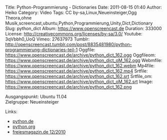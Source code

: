 Title: Python-Programmierung - Dictionaries
Date: 2011-08-15 01:40
Author: Heiko
Category: Video
Tags: CC by-sa,Linux,Neueinsteiger,Ogg Theora,ohne Musik,screencast,ubuntu,Python,Programmierung,Unity,Dict,Dictionary
Slug: python_dict
Album: https://www.openscreencast.de
Duration: 333000
License: http://creativecommons.org/licenses/by-sa/3.0/
Youtube: 3qVbbh0_UoQ
Vimeo: 27637973
Tumblr: http://openscreencast.tumblr.com/post/8835481980/python-programmierung-dictionaries-teil-1
Oggfile: https://www.openscreencast.de/archive/python_dict_162.ogg
Oggfileom: https://www.openscreencast.de/archive/python_dict_oM_162.ogg
Webmfile: https://www.openscreencast.de/archive/python_dict_162.webm
Mp4file: https://www.openscreencast.de/archive/python_dict_162.mp4
Srtfile: https://www.openscreencast.de/archive/python_dict_162.srt
Srtfile_om: https://www.openscreencast.de/archive/python_dict_oM_162.srt
Image: https://www.openscreencast.de/archive/python_dict_162.png

Ausgangspunkt: Ubuntu 11.04  
Zielgruppe: Neueinsteiger  

Links:

  * [python.de](http://www.python.de "Link zu Python.de")
  * [python.org](http://www.python.org "Link zu Python.org")
  * [freiesmagazin.de 12/2010](http://www.freiesmagazin.de/freiesMagazin-2010-12 "Link zu freiesmagazin.de")


